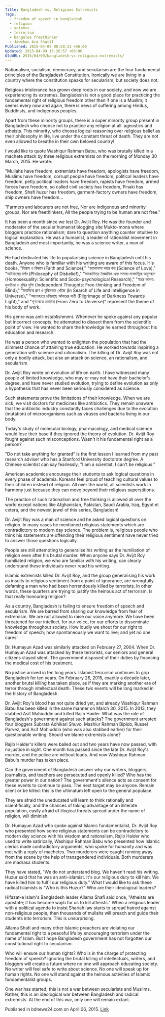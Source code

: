```yaml
---
Title: Bangladesh vs. Religious Extremists
Tags:
  - freedom of speech in bangladesh
  - religion
  - science
  - terrorism
  - bangalee freethinker
  - Jawshan Ara Shatil
Published: 2015-04-09 00:50:31 +06:00
Updated: 2015-04-09 15:26:57 +06:00
OldURL: 2015/04/09/bangladesh-vs-religious-extremists/
---
```


Nationalism, socialism, democracy, and secularism are the four fundamental principles of the Bangladesh Constitution. Ironically we are living in a country where the constitution speaks for secularism, but society does not.

Religious intolerance has grown deep roots in our society, and now we are experiencing its extremes. Bangladesh is not a good place for practicing the fundamental right of religious freedom other than if one is a Muslim; it seems every now and again, there is news of suffering among Hindus, Buddhists, and indigenous peoples.

Apart from these minority groups, there is a super minority group present in Bangladesh who choose not to practice any religion at all: agnostics and atheists. This minority, who choose logical reasoning over religious belief as their philosophy in life, live under the constant threat of death. They are not even allowed to breathe in their own beloved country!

I would like to quote Washiqur Rahman Babu, who was brutally killed in a machete attack by three religious extremists on the morning of Monday 30 March, 2015. He wrote:

"Mullahs have freedom, extremists have freedom, apologists have freedom, Muslims have freedom, corrupt people have freedom, political leaders have freedom, petty political leaders have freedom, rapists have freedom, armed forces have freedom, so called civil society has freedom, Pinaki has freedom, Shafi huzur has freedom, garment-factory owners have freedom, ship owners have freedom…

"Farmers and labourers are not free,
Nor are indigenous and minority groups,
Nor are freethinkers,
All the people trying to be human are not free."

It has been a month since we lost Dr. Avijit Roy. He was the founder and moderator of the secular humanist blogging site Mukto-mona where bloggers practice rationalism; dare to question anything counter intuitive to logical explanation. He was a humanist, a leader of rationalist movement in Bangladesh and most importantly, he was a science writer, a man of science.

He had dedicated his life to popularising science in Bangladesh until his death. Anyone who is familiar with his writing are aware of this focus. His books, "বিশ্বাস ও বিজ্ঞান (Faith and Science)," "ভালোবাসা কারে কয় (Science of Love)," "অবিশ্বাসের দর্শন (Philosophy of Disbelief)," "সমকামিতাঃ বৈজ্ঞানিক এবং সমাজ-মনস্তাত্ত্বিক অনুসন্ধান (Homosexuality: Scientific and Socio-psychological Research)," "স্বতন্ত্র ভাবনাঃ মুক্তচিন্তা ও বুদ্ধির মুক্তি (Independent Thoughts: Free-thinking and Freedom of Mind)," "মহাবিশ্বে প্রাণ ও বুদ্ধিমত্তার খোঁজে (In Search of Life and Intelligence in Universe)," "আলোহাতে চলিয়াছে আঁধারের যাত্রী (Pilgrimage of Darkness Towards Light)," and "শূণ্যথেকে মহাবিশ্ব (From Zero to Universe)" represent the theme of his body of work.

His genre was anti-establishment. Whenever he spoke against any popular but incorrect concepts, he attempted to dissect them from the scientific point of view. He wanted to share the knowledge he earned throughout his education and research.

He was a person who wanted to enlighten the population that had the slimmest chance of attaining true education. He worked towards inspiring a generation with science and rationalism. The killing of Dr. Avijit Roy was not only a bodily attack, but also an attack on science, an rationalism, and secularism.

Dr. Avijit Roy wrote on evolution of life on earth. I have witnessed many people of limited knowledge, who may or may not have their bachelor's degree, and have never studied evolution, trying to define evolution as only a hypothesis that has never been seriously considered as science.

Such statements prove the limitations of their knowledge. When we are sick, we visit doctors for medicines like antibiotics. They remain unaware that the antibiotic industry constantly faces challenges due to the evolution (mutation) of microorganisms such as viruses and bacteria living in our body.

Today's study of molecular biology, pharmacology, and medical science would lose their base if they ignored the theory of evolution. Dr. Avijit Roy fought against such misconceptions. Wasn't it his fundamental right as a person?

"Do not take anything for granted" is the first lesson I learned from my past research adviser who has a Stanford University doctorate degree. A Chinese scientist can say fearlessly, "I am a scientist, I can't be religious."

American academics encourage their students to ask logical questions in every phase of academia. Koreans feel proud of teaching cultural values to their children instead of religion. All over the world, all scientists work in harmony just because they can move beyond their religious superstitions.

The practice of such rationalism and free thinking is allowed all over the world except nations like Afghanistan, Pakistan, Saudi Arabia, Iraq, Egypt et cetera, and the newest jewel of this series, Bangladesh!

Dr. Avijit Roy was a man of science and he asked logical questions on religion. In many cases he mentioned religious statements which are contradictory to modern day science. The problem is, religious people who think his statements are offending their religious sentiment have never tried to answer those questions logically.

People are still attempting to generalise his writing as the humiliation of religion even after his brutal murder. When anyone says Dr. Avijit Roy humiliated religion, we who are familiar with his writing, can clearly understand these individuals never read his writing.

Islamic extremists killed Dr. Avijit Roy, and the group generalising his work as insults to religious sentiment from a point of ignorance, are wrongfully defaming a man who had been horrendously killed by terrorists. In other words, these quarters are trying to justify the heinous act of terrorism. Is that really honouring religion?

As a country, Bangladesh is failing to ensure freedom of speech and secularism. We are barred from sharing our knowledge from fear of extremism. We are not allowed to raise our voice anymore. We have been threatened for our intellect, for our voice, for our efforts to disseminate knowledge throughout society. How loudly we shout for our right to freedom of speech; how spontaneously we want to live; and yet no one cares!

Dr. Humayun Azad was similarly attacked on February 27, 2004. When Dr. Humayun Azad was attacked by these terrorists, our seniors and general citizens stayed silent. The government disposed of their duties by financing the medical cost of his treatment.

No justice arrived in ten long years. Islamist terrorism continues to grip Bangladesh for ten years. On February 26, 2015, exactly a decade later, another brutal killing has taken place, as if they are marking another era of terror through intellectual death. These two events will be long marked in the history of Bangladesh.

Dr. Avijit Roy's blood has not quite dried yet, and already Washiqur Rahman Babu has been killed in the same manner on March 30, 2015. In 2013, they stabbed Asif Mahiuddin and killed Rajib Haider. What was the role of Bangladesh's government against such attacks? The government arrested four bloggers Subrata Adhikari Shuvo, Mashiur Rahman Biplob, Russel Parvez, and Asif Mohiuddin (who was also stabbed earlier) for their questionable writing. Should we blame extremists alone?

Rajib Haider's killers were bailed out and two years have now passed, with no justice in sight. One month has passed since the late Dr. Avijit Roy's murder, and the police are without leads. And now Washiqur Rahman Babu's murder has taken place.

Can the government of Bangladesh answer why our writers, bloggers, journalists, and teachers are persecuted and openly killed? Who has the greater power in our nation? The government's silence acts as consent for these events to continue to pass. The next target may be anyone. Remain silent or be killed: this is the ultimatum left open to the general populace.

They are afraid the uneducated will learn to think rationally and scientifically, and the chances of taking advantage of an illiterate population, easily afraid of illogical threats spread under the name of religion, will diminish.

Dr. Humayun Azad who spoke against Islamic fundamentalist, Dr. Avijit Roy who presented how some religious statements can be contradictory to modern day science with his wisdom and rationalism, Rajib Haider who used to write satirically, Washiqur Rahman Babu who presented how Islamic clerics made contradictory arguments, who spoke for humanity and was met with a reply of machetes. Two murderers were caught running away from the scene by the help of transgendered individuals. Both murderers are madrasa students.

They have stated, "We do not understand blog. We haven't read his writing. Huzur said that he was an anti-islamist. It's our religious duty to kill him. We have killed him to fulfil our religious duty." What I would like to ask these radical Islamists is "Who is this Huzur?" Who are their ideological leaders?

Hifazat-e Islam's Bangladesh leader Allama Shafi said once, "Atheists are apostate; it has become wajib for us to kill atheists." When a religious leader with a political agenda to insist Shariah law starts to spread hatred against non-religious people, then thousands of mullahs will preach and guide their students into terrorism. This is unsurprising.

Allama Shafi and many other Islamic preachers are violating our fundamental right to a peaceful life by encouraging terrorism under the name of Islam. But I hope Bangladesh government has not forgotten our constitutional right to secularism.

Who will ensure our human rights? Who is in the charge of protecting freedom of speech? Ignoring the brutal killing of intellectuals, writers, and bloggers will create a future where no one will approach educating society. No writer will feel safe to write about science. No one will speak up for human rights. No one will stand against the heinous activities of Islamic fundamentalist groups.

One war has started; this is not a war between secularists and Muslims. Rather, this is an ideological war between Bangladesh and radical extremists. At the end of this war, only one will remain extant.


Published in bdnews24.com on April 06, 2015. <a href="https://opinion.bdnews24.com/2015/04/06/bangladesh-v-religious-extremists/" target="_blank">Link</a>
